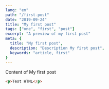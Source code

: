 ```yaml
---
lang: "en"
path: "/first-post"
date: "2019-09-24"
title: "My first post"
tags: ["one", "first", "post"]
excerpt: "A preview of my first post"
meta: {
  title: "My first post",
  description: "Description My first post",
  keywords: "article, first"
}
---
```


Content of My first post

```html
<p>Test HTML</p>
```

